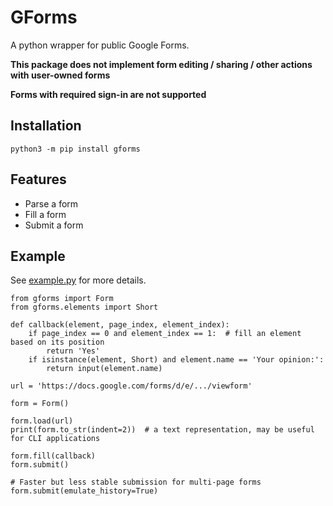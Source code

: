 # GForms

A python wrapper for public Google Forms.

**This package does not implement form editing / sharing / other actions with user-owned forms**

**Forms with required sign-in are not supported**

## Installation

```shell
python3 -m pip install gforms
```

## Features

- Parse a form
- Fill a form
- Submit a form

## Example

See [example.py](https://github.com/vvd170501/python-gforms/blob/master/example.py) for more details.

```python3
from gforms import Form
from gforms.elements import Short

def callback(element, page_index, element_index):
    if page_index == 0 and element_index == 1:  # fill an element based on its position
        return 'Yes'
    if isinstance(element, Short) and element.name == 'Your opinion:':
        return input(element.name)

url = 'https://docs.google.com/forms/d/e/.../viewform'

form = Form()

form.load(url)
print(form.to_str(indent=2))  # a text representation, may be useful for CLI applications

form.fill(callback)
form.submit()

# Faster but less stable submission for multi-page forms
form.submit(emulate_history=True)
```
